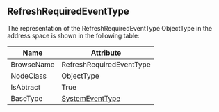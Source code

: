 <!-- objecttype -->
## RefreshRequiredEventType

The representation of the RefreshRequiredEventType ObjectType in the address space is shown in the following table:  

|Name|Attribute|
|---|---|
|BrowseName|RefreshRequiredEventType|
|NodeClass|ObjectType|
|IsAbtract|True|
|BaseType|[SystemEventType](../../../Part5/ObjectTypes/SystemEventType/readme.md)|


